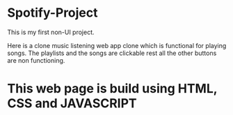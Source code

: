 # Spotify-Project
This is my first non-UI project.

Here is a clone music listening web app clone which is functional for playing songs.
The playlists and the songs are clickable rest all the other buttons are non functioning.

# This web page is build using HTML, CSS and JAVASCRIPT
